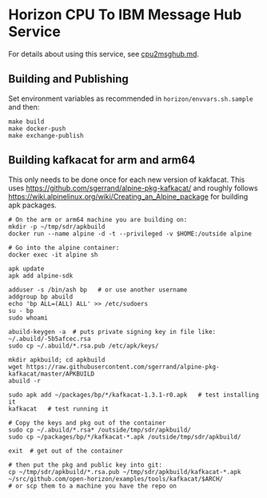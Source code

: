 # Horizon CPU To IBM Message Hub Service

For details about using this service, see [cpu2msghub.md](cpu2msghub.md).

## Building and Publishing

Set environment variables as recommended in `horizon/envvars.sh.sample` and then:

```
make build
make docker-push
make exchange-publish
```

## Building kafkacat for arm and arm64

This only needs to be done once for each new version of kakfacat. This uses https://github.com/sgerrand/alpine-pkg-kafkacat/ and
roughly follows https://wiki.alpinelinux.org/wiki/Creating_an_Alpine_package for building apk packages.

```
# On the arm or arm64 machine you are building on:
mkdir -p ~/tmp/sdr/apkbuild
docker run --name alpine -d -t --privileged -v $HOME:/outside alpine

# Go into the alpine container:
docker exec -it alpine sh

apk update
apk add alpine-sdk

adduser -s /bin/ash bp   # or use another username
addgroup bp abuild
echo 'bp ALL=(ALL) ALL' >> /etc/sudoers
su - bp
sudo whoami

abuild-keygen -a  # puts private signing key in file like: ~/.abuild/-5b5afcec.rsa
sudo cp ~/.abuild/*.rsa.pub /etc/apk/keys/

mkdir apkbuild; cd apkbuild
wget https://raw.githubusercontent.com/sgerrand/alpine-pkg-kafkacat/master/APKBUILD
abuild -r

sudo apk add ~/packages/bp/*/kafkacat-1.3.1-r0.apk   # test installing it
kafkacat   # test running it

# Copy the keys and pkg out of the container
sudo cp ~/.abuild/*.rsa* /outside/tmp/sdr/apkbuild/
sudo cp ~/packages/bp/*/kafkacat-*.apk /outside/tmp/sdr/apkbuild/

exit  # get out of the container

# then put the pkg and public key into git:
cp ~/tmp/sdr/apkbuild/*.rsa.pub ~/tmp/sdr/apkbuild/kafkacat-*.apk ~/src/github.com/open-horizon/examples/tools/kafkacat/$ARCH/
# or scp them to a machine you have the repo on
```
